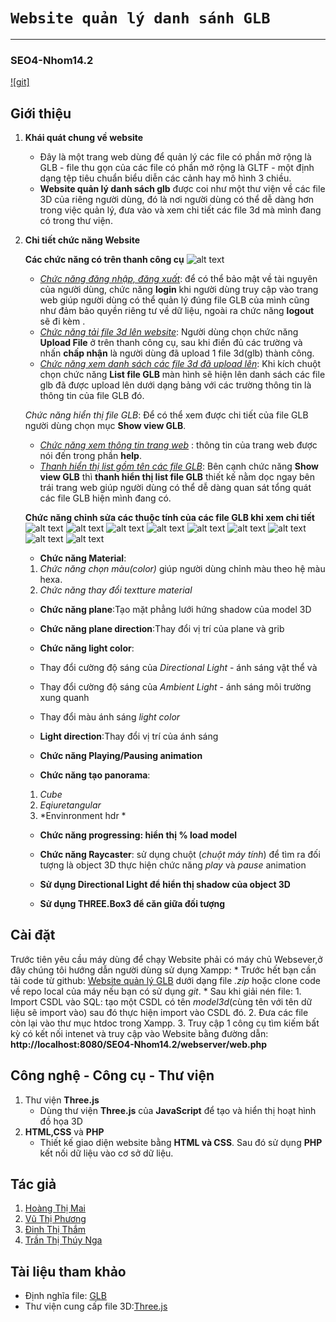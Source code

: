 # ``` Website quản lý danh sánh GLB ```
------------
### SEO4-Nhom14.2
[![git]](https://github.com/phuongvu0909/SEO4-Nhom14.2)

## Giới thiệu

1. **Khái quát chung về website**

    * Đây là một trang web dùng để quản lý các file có phần mở rộng là GLB - file thu gọn của các file có phần mở rộng là GLTF - một định dạng tệp tiêu chuẩn biểu diễn các cảnh hay mô hình 3 chiều.
    * **Website quản lý danh sách glb** được coi như một thư viện về các file 3D của riêng người dùng, đó là nơi người dùng có thể dễ dàng hơn trong việc quản lý, đưa vào và xem chi tiết các file 3d mà mình đang có trong thư viện.

2. **Chi tiết chức năng Website**

    <!-- * Bạn có thể upload một hay nhiều file 3D (file.*glb*) lên Website của chúng tôi
    * Bạn có thể xem chi tiết từng file 3D như :Mã sản phẩm,tên sản phẩm, kích thước, danh sách animation, tốc độ animation...
    * Bạn có thể xóa 1 hay nhiều file.*glb* khi có nhu cầu. -->
    **Các chức năng có trên thanh công cụ**
    ![alt text](https://media.giphy.com/media/dI0LDwHovUHQ4mOc2l/giphy.gif)
    * [*Chức năng đăng nhập, đăng xuất*](https://github.com/phuongvu0909/SEO4-Nhom14.2/blob/readme/Functional%20images/login.png): để có thể bảo mật về tài nguyên của người dùng, chức năng **login** khi người dùng truy cập vào trang web giúp người dùng có thể quản lý đúng file GLB của mình cũng như đảm bảo quyền riêng tư về dữ liệu, ngoài ra chức năng **logout** sẽ đi kèm .
    * [*Chức năng tải file 3d lên website*](https://github.com/phuongvu0909/SEO4-Nhom14.2/blob/readme/Functional%20images/upload.png): Người dùng chọn chức năng **Upload File** ở trên thanh công cụ, sau khi điền đủ các trường và nhấn **chấp nhận** là người dùng đã upload 1 file 3d(glb) thành công.
    * [*Chức năng xem danh sách các file 3d đã upload lên*](https://github.com/phuongvu0909/SEO4-Nhom14.2/blob/readme/Functional%20images/listView.png): Khi kích chuột chọn chức năng **List file GLB** màn hình sẽ hiện lên danh sách các file glb đã được upload lên dưới dạng bảng với các trường thông tin là thông tin của file GLB đó.
    
    *Chức năng hiển thị file GLB*: Để có thể xem được chi tiết của file GLB người dùng chọn mục **Show view GLB**.
    
    * [*Chức năng xem thông tin trang web*](https://github.com/phuongvu0909/SEO4-Nhom14.2/blob/readme/Functional%20images/help.png) : thông tin của trang web được nói đến trong phần **help**.
    * [*Thanh hiển thị list gồm tên các file GLB*](https://github.com/phuongvu0909/SEO4-Nhom14.2/blob/readme/Functional%20images/thanhlist.png): Bên cạnh chức năng **Show view GLB** thì **thanh hiển thị list file GLB** thiết kế nằm dọc ngay bên trái trang web giúp người dùng có thể dễ dàng quan  sát tổng quát các file GLB hiện mình đang có.

    **Chức năng chỉnh sửa các thuộc tính của các file GLB khi xem chi tiết**
    ![alt text](https://media.giphy.com/media/spirWBgjPfer0tR8pI/giphy.gif)
    ![alt text](https://media.giphy.com/media/mYYbvPWlxR556HMIZO/giphy.gif)
    ![alt text](https://media.giphy.com/media/aoe23yAYoFO3uYGnwH/giphy.gif)
    ![alt text](https://media.giphy.com/media/WJdSwDtkfX9rUtX9YZ/giphy.gif)
    ![alt text](https://media.giphy.com/media/5jQJUnN4yiS4GWk1qa/giphy.gif)
    ![alt text](https://media.giphy.com/media/cIh36sLCVBgI64zEZS/giphy.gif)
    ![alt text](https://media.giphy.com/media/z3EiPc4sO947lLhXIA/giphy.gif)
    ![alt text](https://media.giphy.com/media/z2v8JiJNwdEOkHeJxE/giphy.gif)
    ![alt text](https://media.giphy.com/media/cIh36sLCVBgI64zEZS/giphy.gif)

    * **Chức năng Material**:
    1. *Chức năng chọn màu(color)* giúp người dùng chỉnh màu theo hệ màu hexa.
    2. *Chức năng thay đổi textture material*
     
    * **Chức năng plane**:Tạo mặt phẳng lưới hứng shadow của model 3D
   
    * **Chức năng plane direction**:Thay đổi vị trí của plane và grib
    
    * **Chức năng light color**:
    * Thay đổi cường độ sáng của *Directional Light* - ánh sáng vật thể và 
    * Thay đổi cường độ sáng của *Ambient Light* - ánh sáng môi trường xung quanh 
    * Thay đổi màu ánh sáng *light color*
   
    * **Light direction**:Thay đổi vị trí của ánh sáng
  
    * **Chức năng Playing/Pausing animation**
   
    * **Chức năng tạo panorama**:
    1. *Cube*
    2. *Eqiuretangular*
    3. *Envinronment hdr *
    
    * **Chức năng progressing: hiển thị % load model**
    
    * **Chức năng Raycaster**: sử dụng chuột (*chuột máy tính*) để tìm ra đối tượng là object 3D thực hiện chức năng *play* và *pause* animation
    
    * **Sử dụng Directional Light để hiển thị shadow của object 3D**
    
    * **Sử dụng THREE.Box3 để căn giữa đối tượng**



    
## Cài đặt
Trước tiên yêu cầu máy dùng để chạy Website phải có máy chủ Websever,ở đây chúng tôi hướng dẫn người dùng sử dụng Xampp:
    * Trước hết bạn cần tải code từ github: [Website quản lý GLB](https://github.com/phuongvu0909/SEO4-Nhom14.2) dưới dạng file *.zip* hoặc clone code về repo local của máy nếu bạn có sử dụng *git*.
    * Sau khi giải nén file: 
    1. Import CSDL vào SQL: tạo một CSDL có tên *model3d*(cùng tên với tên dữ liệu sẽ import vào)
    sau đó thực hiện import vào CSDL đó.
    2. Đưa các file còn lại vào thư mục htdoc trong Xampp.
    3. Truy cập 1 công cụ tìm kiếm bất kỳ có kết nối intenet và truy cập vào Website bằng đường dẫn: **http://localhost:8080/SEO4-Nhom14.2/webserver/web.php**

## Công nghệ - Công cụ - Thư viện

1. Thư viện **Three.js** 
    - Dùng thư viện **Three.js** của **JavaScript** để tạo và hiển thị hoạt hình đồ họa 3D
2. **HTML,CSS** và **PHP**
    - Thiết kế giao diện website bằng **HTML và CSS**. Sau đó sử dụng **PHP** kết nối dữ liệu vào cơ sở dữ liệu.

## Tác giả

1. [Hoàng Thị Mai](https://github.com/kaioz11)
2. [Vũ Thị Phương](https://github.com/phuongvu0909)
3. [Đinh Thị Thắm](https://github.com/rubik18)
4. [Trần Thị Thúy Nga](https://github.com/thuynga2705)

## Tài liệu tham khảo

- Định nghĩa file: [GLB](https://f4vnn.com/tep-glb-la-gi.html)
- Thư viện cung cấp file 3D:[Three.js](https://threejs.org/)


